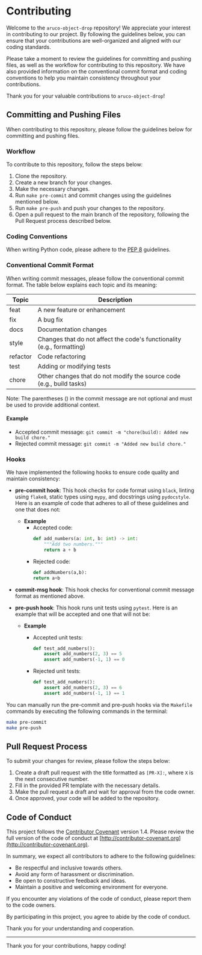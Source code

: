 # Contributing
Welcome to the `aruco-object-drop` repository! We appreciate your interest in contributing to our project. By following the guidelines below, you can ensure that your contributions are well-organized and aligned with our coding standards.

Please take a moment to review the guidelines for committing and pushing files, as well as the workflow for contributing to this repository. We have also provided information on the conventional commit format and coding conventions to help you maintain consistency throughout your contributions.

Thank you for your valuable contributions to `aruco-object-drop`!

## Committing and Pushing Files
When contributing to this repository, please follow the guidelines below for committing and pushing files.

### Workflow
To contribute to this repository, follow the steps below:

1. Clone the repository.
2. Create a new branch for your changes.
3. Make the necessary changes.
4. Run `make pre-commit` and commit changes using the guidelines mentioned below.
5. Run `make pre-push` and push your changes to the repository.
6. Open a pull request to the main branch of the repository, following the Pull Request process described below.

### Coding Conventions
When writing Python code, please adhere to the [PEP 8](https://www.python.org/dev/peps/pep-0008/) guidelines.

### Conventional Commit Format
When writing commit messages, please follow the conventional commit format. The table below explains each topic and its meaning:

| Topic         | Description                                                                 |
|---------------|-----------------------------------------------------------------------------|
| feat          | A new feature or enhancement                                                |
| fix           | A bug fix                                                                   |
| docs          | Documentation changes                                                       |
| style         | Changes that do not affect the code's functionality (e.g., formatting)      |
| refactor      | Code refactoring                                                            |
| test          | Adding or modifying tests                                                    |
| chore         | Other changes that do not modify the source code (e.g., build tasks)         |

Note: The parentheses () in the commit message are not optional and must be used to provide additional context.

#### Example
- Accepted commit message: `git commit -m "chore(build): Added new build chore."`
- Rejected commit message: `git commit -m "Added new build chore."`

### Hooks
We have implemented the following hooks to ensure code quality and maintain consistency:

- **pre-commit hook**: This hook checks for code format using `black`, linting using `flake8`, static types using `mypy`, and docstrings using `pydocstyle`. Here is an example of code that adheres to all of these guidelines and one that does not:
    - **Example**
        - Accepted code:
            ```python
            def add_numbers(a: int, b: int) -> int:
                """Add two numbers."""
                return a + b
            ```
        - Rejected code:
            ```python
            def addNumbers(a,b):
            return a+b
            ```

- **commit-msg hook**: This hook checks for conventional commit message format as mentioned above.

- **pre-push hook**: This hook runs unit tests using `pytest`. Here is an example that will be accepted and one that will not be:
    - **Example**
        - Accepted unit tests:
            ```python
            def test_add_numbers():
                assert add_numbers(2, 3) == 5
                assert add_numbers(-1, 1) == 0
            ```
        
        - Rejected unit tests:
            ```python
            def test_add_numbers():
                assert add_numbers(2, 3) == 6
                assert add_numbers(-1, 1) == 1 
            ```

You can manually run the pre-commit and pre-push hooks via the `Makefile` commands by executing the following commands in the terminal:

```bash
make pre-commit
make pre-push
```

## Pull Request Process
To submit your changes for review, please follow the steps below:

1. Create a draft pull request with the title formatted as `[PR-X]:`, where `X` is the next consecutive number.
2. Fill in the provided PR template with the necessary details.
3. Make the pull request a draft and wait for approval from the code owner.
4. Once approved, your code will be added to the repository.

## Code of Conduct

This project follows the [Contributor Covenant](http://contributor-covenant.org/version/1/4/) version 1.4. Please review the full version of the code of conduct at [http://contributor-covenant.org](http://contributor-covenant.org).

In summary, we expect all contributors to adhere to the following guidelines:

- Be respectful and inclusive towards others.
- Avoid any form of harassment or discrimination.
- Be open to constructive feedback and ideas.
- Maintain a positive and welcoming environment for everyone.

If you encounter any violations of the code of conduct, please report them to the code owners.

By participating in this project, you agree to abide by the code of conduct.

Thank you for your understanding and cooperation.

---

Thank you for your contributions, happy coding!

